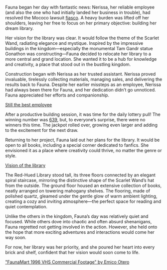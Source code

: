 Fauna began her day with fantastic news: Nerissa, her reliable employee (and also the one who had initially landed her business in trouble), had resolved the Mococo lawsuit [fiasco](https://www.youtube.com/live/j4AxXzluEWE?feature=shared\&t=88). A heavy burden was lifted off her shoulders, leaving her free to focus on her primary objective: building her dream library.

Her vision for the library was clear. It would follow the theme of the Scarlet Wand, radiating elegance and mystique. Inspired by the impressive buildings in the kingdom—especially the monumental Tam Gandr statue Gonathon was constructing—Fauna decided to relocate her library to a more central and grand location. She wanted it to be a hub for knowledge and creativity, a place that stood out in the bustling kingdom.

Construction began with Nerissa as her trusted assistant. Nerissa proved invaluable, tirelessly collecting materials, managing sales, and delivering the results back to Fauna. Despite her earlier missteps as an employee, Nerissa had always been there for Fauna, and her dedication didn’t go unnoticed. Fauna appreciated her efforts and companionship.

[Still the best employee](#embed:https://www.youtube.com/live/j4AxXzluEWE?feature=shared\&t=831)

After a productive building session, it was time for the daily lottery pull! The winning number was [639](https://www.youtube.com/live/j4AxXzluEWE?feature=shared\&t=7232), but, to everyone’s surprise, there were no winners this time. The jackpot rolled over, growing even larger and adding to the excitement for the next draw.

Returning to her project, Fauna laid out her plans for the library. It would be open to all books, including a special corner dedicated to fanfics. She envisioned it as a place where creativity could thrive, no matter the genre or style.

[Vision of the library](#embed:https://www.youtube.com/live/j4AxXzluEWE?feature=shared\&t=10707)

The Red-Hued Library stood tall, its three floors connected by an elegant spiral staircase, mirroring the distinctive shape of the Scarlet Wand’s hat from the outside. The ground floor housed an extensive collection of books, neatly arranged on towering mahogany shelves. The flooring, made of polished quartz, gleamed under the gentle glow of warm ambient lighting, creating a cozy and inviting atmosphere—the perfect space for reading and quiet contemplation.

Unlike the others in the kingdom, Fauna’s day was relatively quiet and focused. While others dove into chaotic and often absurd shenanigans, Fauna regretted not getting involved in the action. However, she held onto the hope that more exciting adventures and interactions would come her way soon.

For now, her library was her priority, and she poured her heart into every brick and shelf, confident that her vision would soon come to life.

["FaunaMart 1996 VHS Commercial Footage" by Emico Otero](https://x.com/EmicoOtero/status/1832447889794331060)
